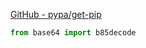 [GitHub - pypa/get-pip](https://github.com/pypa/get-pip)

```python
from base64 import b85decode
```


